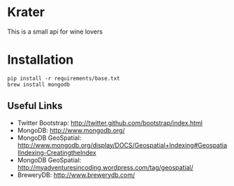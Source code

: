 # Krater

This is a small api for wine lovers


# Installation

    pip install -r requirements/base.txt
    brew install mongodb

## Useful Links

- Twitter Bootstrap: http://twitter.github.com/bootstrap/index.html
- MongoDB: http://www.mongodb.org/
- MongoDB GeoSpatial: http://www.mongodb.org/display/DOCS/Geospatial+Indexing#GeospatialIndexing-CreatingtheIndex
- MongoDB GeoSpatial: http://myadventuresincoding.wordpress.com/tag/geospatial/
- BreweryDB: http://www.brewerydb.com/
